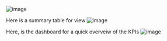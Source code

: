 ![image](https://github.com/user-attachments/assets/a35d6da0-8172-4a55-bb59-22e4e84061f4)


Here is a summary table for view
![image](https://github.com/user-attachments/assets/c192fa3b-5486-4060-94bf-9dbc8f442cdb)


Here, is the dashboard for a quick overveiw of the KPIs
![image](https://github.com/user-attachments/assets/29b997c2-28e0-4f71-b476-c6edb31647d8)

